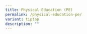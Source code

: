 ```yaml
---
title: Physical Education (PE)
permalink: /physical-education-pe/
variant: tiptap
description: ""
---
```

